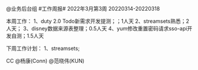 @业务后台组 #工作周报#
2022年3月第3周 20220314-20220318

本周工作：
1、duty 2.0 Todo新需求开发提测；；1人天
2、streamsets熟悉；2人天；
3、disney数据来源表整理；0.5人天
4、yum修改重置密码请求sso-api开发自测；1.5人天

下周工作计划：
1、streamsets;

CC @杨康(Conn) @范晓伟(KUN)
